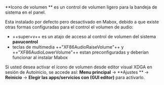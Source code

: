 **Icono de volumen ** es un control de volumen ligero para la bandeja de sistema en el panel.

Esta instalado por defecto pero desactivado en  Mabox, debido a que existe otras formas configuradas para el  control el volumen de audio:

- ++super+v++ es un atajo de acceso al control de volumen del sistema **pavucontrol**
- teclas de multimedia  ++"XF86AudioRaiseVolume"++ y  ++"XF86AudioLowerVolume"++ estan preconfiguradas y deberían funcionar al instalar Mabox

Si usted desea activar el ícono de volumen desde editor visual XDGA en sesión de  Autoinicio,  se accede así:
**Menu principal** -> **Ajustes ** -> **Reinicio** -> **Elegir las apps/servicios con  (GUI editor)** para activarlo.

<div class="gal1">
    <a href="../../img/volume-icon.jpg" title="Enable Volume Icon"><img src="../../img/volume-icon.jpg" alt="" /></a>
</div>

